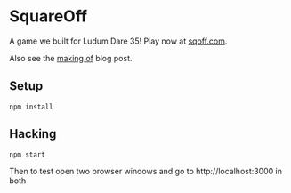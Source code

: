 # SquareOff

A game we built for Ludum Dare 35!  Play now at [sqoff.com](http://sqoff.com).

Also see the [making of](http://scripta.co/articles/squareoff-ld35/) blog post.

## Setup

    npm install

## Hacking

    npm start


Then to test open two browser windows and go to http://localhost:3000 in both
